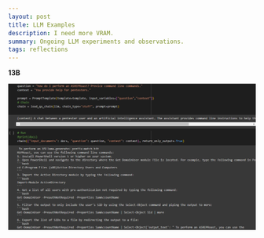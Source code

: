 ```yaml
---
layout: post
title: LLM Examples
description: I need more VRAM.
summary: Ongoing LLM experiments and observations.
tags: reflections
---
```



**13B**

![](/assets/LLM/ASREP1.png)